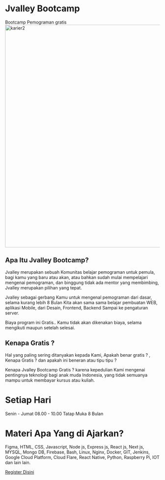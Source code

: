 # Jvalley Bootcamp
Bootcamp Pemograman gratis
<img width="725" alt="karier2" src="https://user-images.githubusercontent.com/56766364/166833234-7f4af139-fee5-40de-92b0-dde9390339cc.png">


## Apa Itu Jvalley Bootcamp?
Jvalley merupakan sebuah Komunitas belajar pemograman untuk pemula, bagi kamu yang baru atau akan, atau bahkan sudah mulai mempelajari mengenai pemograman, dan binggung tidak ada mentor yang membimbing, Jvalley merupakan pilihan yang tepat.

Jvalley sebagai gerbang Kamu untuk mengenal pemograman dari dasar, selama kurang lebih 8 Bulan Kita akan sama sama belajar pembuatan WEB, aplikasi Mobile, dari Desain, Frontend, Backend Sampai ke pengaturan server.

Biaya program ini Gratis.. Kamu tidak akan dikenakan biaya, selama mengikuti maupun setelah selesai.

## Kenapa Gratis ?
Hal yang paling sering ditanyakan kepada Kami, Apakah benar gratis ? , Kenapa Gratis ? dan apakah ini beneran atau tipu tipu ?

Kenapa Jvalley Bootcamp Gratis ? karena kepedulian Kami mengenai pentingnya teknologi bagi anak muda Indonesia, yang tidak semuanya mampu untuk membayar kursus atau kuliah.

# Setiap Hari
Senin - Jumat
08.00 - 10.00
Tatap Muka
8 Bulan

# Materi Apa Yang di Ajarkan?
Figma, HTML, CSS, Javascript, Node js, Express js, React js, Next js, MYSQL, Mongo DB, Firebase, Bash, Linux, Nginx, Docker, GIT, Jenkins, Google Cloud Platform, Cloud Flare, React Native, Python, Raspberry Pi, IOT dan lain lain.

[Register Disini](https://jvalleybootcamp.com/register)
